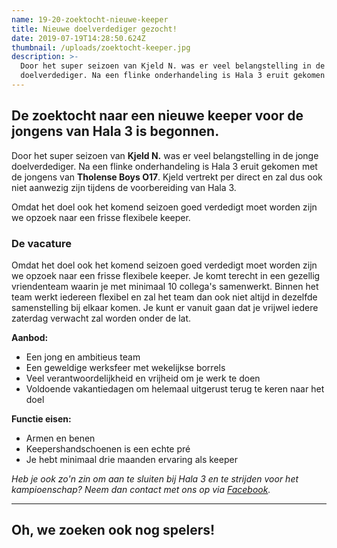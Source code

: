 ```yaml
---
name: 19-20-zoektocht-nieuwe-keeper
title: Nieuwe doelverdediger gezocht!
date: 2019-07-19T14:28:50.624Z
thumbnail: /uploads/zoektocht-keeper.jpg
description: >-
  Door het super seizoen van Kjeld N. was er veel belangstelling in de jonge
  doelverdediger. Na een flinke onderhandeling is Hala 3 eruit gekomen met...
---
```


## De zoektocht naar een nieuwe keeper voor de jongens van Hala 3 is begonnen.

Door het super seizoen van **Kjeld N.** was er veel belangstelling in de jonge doelverdediger. Na een flinke onderhandeling is Hala 3 eruit gekomen met de jongens van **Tholense Boys O17**. Kjeld vertrekt per direct en zal dus ook niet aanwezig zijn tijdens de voorbereiding van Hala 3.

Omdat het doel ook het komend seizoen goed verdedigt moet worden zijn we opzoek naar een frisse flexibele keeper.

### De vacature

Omdat het doel ook het komend seizoen goed verdedigt moet worden zijn we opzoek naar een frisse flexibele keeper. Je komt terecht in een gezellig vriendenteam waarin je met minimaal 10 collega's samenwerkt. Binnen het team werkt iedereen flexibel en zal het team dan ook niet altijd in dezelfde samenstelling bij elkaar komen. Je kunt er vanuit gaan dat je vrijwel iedere zaterdag verwacht zal worden onder de lat.

**Aanbod:**

- Een jong en ambitieus team
- Een geweldige werksfeer met wekelijkse borrels
- Veel verantwoordelijkheid en vrijheid om je werk te doen
- Voldoende vakantiedagen om helemaal uitgerust terug te keren naar het doel

**Functie eisen:**

- Armen en benen
- Keepershandschoenen is een echte pré
- Je hebt minimaal drie maanden ervaring als keeper

_Heb je ook zo'n zin om aan te sluiten bij Hala 3 en te strijden voor het kampioenschap? Neem dan contact met ons op via <a target="_blank" rel="nofollow" href="https://www.facebook.com/TholenseBoys3" class="ani"><span>Facebook</span></a>._

---

## Oh, we zoeken ook nog spelers! <span class="emoji-title emoji--beer"></span>

